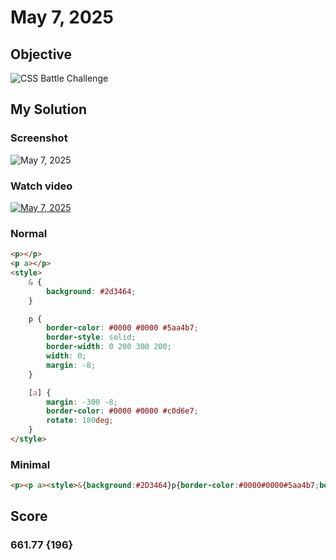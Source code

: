 # May 7, 2025

## Objective

![CSS Battle Challenge](https://firebasestorage.googleapis.com/v0/b/cssbattleapp.appspot.com/o/user%2Fe6YbeBahWNPT7VpE2rE2p85byxa2%2Ftargets%2Ftarget_4xbENmM.png?alt=media)

## My Solution

### Screenshot

![May 7, 2025](https://i.imgur.com/zH0Hyij.jpeg)

### Watch video

[![May 7, 2025](https://upload.wikimedia.org/wikipedia/commons/b/b8/YouTube_Logo_2017.svg)](https://youtu.be/CrS40APfiKw?si=nT7mT-XxPD44OJAJ)

### Normal

```html
<p></p>
<p a></p>
<style>
	& {
		background: #2d3464;
	}

	p {
		border-color: #0000 #0000 #5aa4b7;
		border-style: solid;
		border-width: 0 200 300 200;
		width: 0;
		margin: -8;
	}

	[a] {
		margin: -300 -8;
		border-color: #0000 #0000 #c0d6e7;
		rotate: 180deg;
	}
</style>
```

### Minimal

```html
<p><p a><style>&{background:#2D3464}p{border-color:#0000#0000#5aa4b7;border-style:solid;border-width:0 200 300 200;width:0;margin:-8}[a]{margin:-300 -8;border-color:#0000#0000#C0D6E7;rotate:180deg
```

## Score

### 661.77 {196}
